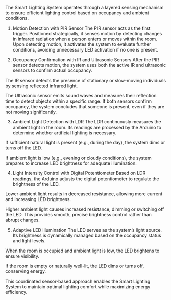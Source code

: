 The Smart Lighting System operates through a layered sensing mechanism to ensure efficient lighting control based on occupancy and ambient conditions.

1. Motion Detection with PIR Sensor
The PIR sensor acts as the first trigger. Positioned strategically, it senses motion by detecting changes in infrared radiation when a person enters or moves within the room. Upon detecting motion, it activates the system to evaluate further conditions, avoiding unnecessary LED activation if no one is present.

2. Occupancy Confirmation with IR and Ultrasonic Sensors
After the PIR sensor detects motion, the system uses both the active IR and ultrasonic sensors to confirm actual occupancy.

The IR sensor detects the presence of stationary or slow-moving individuals by sensing reflected infrared light.

The Ultrasonic sensor emits sound waves and measures their reflection time to detect objects within a specific range.
If both sensors confirm occupancy, the system concludes that someone is present, even if they are not moving significantly.

3. Ambient Light Detection with LDR
The LDR continuously measures the ambient light in the room. Its readings are processed by the Arduino to determine whether artificial lighting is necessary.

If sufficient natural light is present (e.g., during the day), the system dims or turns off the LED.

If ambient light is low (e.g., evening or cloudy conditions), the system prepares to increase LED brightness for adequate illumination.

4. Light Intensity Control with Digital Potentiometer
Based on LDR readings, the Arduino adjusts the digital potentiometer to regulate the brightness of the LED.

Lower ambient light results in decreased resistance, allowing more current and increasing LED brightness.

Higher ambient light causes increased resistance, dimming or switching off the LED.
This provides smooth, precise brightness control rather than abrupt changes.

5. Adaptive LED Illumination
The LED serves as the system’s light source. Its brightness is dynamically managed based on the occupancy status and light levels.

When the room is occupied and ambient light is low, the LED brightens to ensure visibility.

If the room is empty or naturally well-lit, the LED dims or turns off, conserving energy.

This coordinated sensor-based approach enables the Smart Lighting System to maintain optimal lighting comfort while maximizing energy efficiency.
